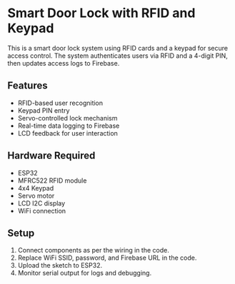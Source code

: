 # Smart Door Lock with RFID and Keypad

This is a smart door lock system using RFID cards and a keypad for secure access control. The system authenticates users via RFID and a 4-digit PIN, then updates access logs to Firebase.

## Features
- RFID-based user recognition
- Keypad PIN entry
- Servo-controlled lock mechanism
- Real-time data logging to Firebase
- LCD feedback for user interaction

## Hardware Required
- ESP32
- MFRC522 RFID module
- 4x4 Keypad
- Servo motor
- LCD I2C display
- WiFi connection

## Setup
1. Connect components as per the wiring in the code.
2. Replace WiFi SSID, password, and Firebase URL in the code.
3. Upload the sketch to ESP32.
4. Monitor serial output for logs and debugging.
